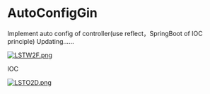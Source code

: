 # AutoConfigGin
Implement auto config of controller(use reflect，SpringBoot of IOC  principle)
Updating……



[![LSTW2F.png](https://s1.ax1x.com/2022/04/07/LSTW2F.png)](https://imgtu.com/i/LSTW2F)



IOC

[![LSTO2D.png](https://s1.ax1x.com/2022/04/07/LSTO2D.png)](https://imgtu.com/i/LSTO2D)
